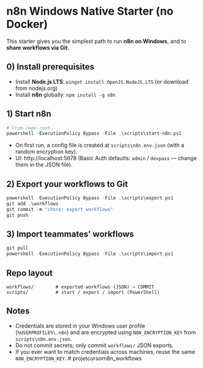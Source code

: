 # n8n Windows Native Starter (no Docker)

This starter gives you the simplest path to run **n8n on Windows**, and to **share workflows via Git**.

## 0) Install prerequisites
- Install **Node.js LTS**: `winget install OpenJS.NodeJS.LTS` (or download from nodejs.org)
- Install **n8n** globally: `npm install -g n8n`

## 1) Start n8n
```powershell
# From repo root
powershell -ExecutionPolicy Bypass -File .\scripts\start-n8n.ps1
```
- On first run, a config file is created at `scripts\n8n.env.json` (with a random encryption key).
- UI: http://localhost:5678 (Basic Auth defaults: `admin` / `devpass` — change them in the JSON file).

## 2) Export your workflows to Git
```powershell
powershell -ExecutionPolicy Bypass -File .\scripts\export.ps1
git add .\workflows
git commit -m "chore: export workflows"
git push
```

## 3) Import teammates' workflows
```powershell
git pull
powershell -ExecutionPolicy Bypass -File .\scripts\import.ps1
```

## Repo layout
```
workflows/        # exported workflows (JSON) → COMMIT
scripts/          # start / export / import (PowerShell)
```

## Notes
- Credentials are stored in your Windows user profile (`%USERPROFILE%\.n8n`) and are encrypted using `N8N_ENCRYPTION_KEY` from `scripts\n8n.env.json`.
- Do not commit secrets; only commit `workflows/` JSON exports.
- If you ever want to match credentials across machines, reuse the same `N8N_ENCRYPTION_KEY`.
#   p r o j e t _ c u r s o r _ n 8 n _ w o r k f l o w s  
 